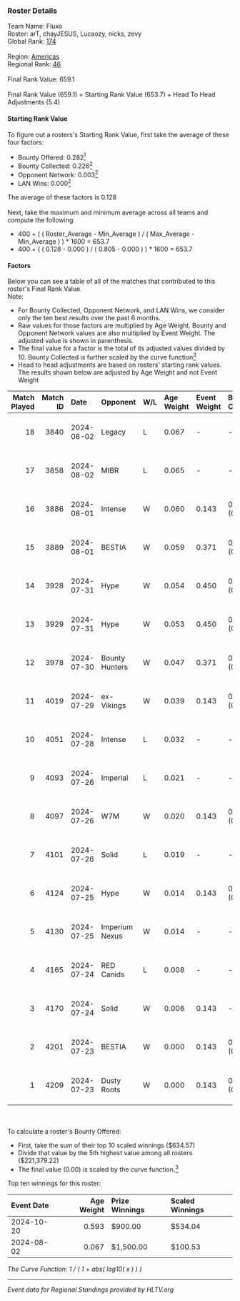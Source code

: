 ### Roster Details<br />
Team Name: Fluxo<br />
Roster: arT, chayJESUS, Lucaozy, nicks, zevy<br />
Global Rank: [174](../../standings_global_2025_01_20.md)<br />
<br />
Region: [Americas]( ../../standings_americas_2025_01_20.md)<br />
Regional Rank: [46]( ../../standings_americas_2025_01_20.md)<br />
<br />
Final Rank Value:  659.1<br />
<br />
Final Rank Value (659.1) = Starting Rank Value (653.7) + Head To Head Adjustments (5.4)<br />

#### Starting Rank Value<br />
To figure out a rosters's Starting Rank Value, first take the average of these four factors:<br />
- Bounty Offered: 0.282[<sup>1</sup>](#table2)
- Bounty Collected: 0.226[<sup>2</sup>](#table1)
- Opponent Network: 0.003[<sup>2</sup>](#table1)
- LAN Wins: 0.000[<sup>2</sup>](#table1)

The average of these factors is 0.128<br />
<br />
Next, take the maximum and minimum average across all teams and compute the following:<br />
- 400 + ( ( Roster_Average - Min_Average ) / ( Max_Average - Min_Average ) ) * 1600 = 653.7
- 400 + ( ( 0.128 - 0.000 ) / ( 0.805 - 0.000 ) ) * 1600 = 653.7


#### Factors<br />
Below you can see a table of all of the matches that contributed to this roster's Final Rank Value.<br />
Note:<br />

- For Bounty Collected, Opponent Network, and LAN Wins, we consider only the ten best results over the past 6 months.
- Raw values for those factors are multiplied by Age Weight. Bounty and Opponent Network values are also multiplied by Event Weight. The adjusted value is shown in parenthesis.
- The final value for a factor is the total of its adjusted values divided by 10. Bounty Collected is further scaled by the curve function[<sup>3</sup>](#curveFunction)
- Head to head adjustments are based on rosters' starting rank values. The results shown below are adjusted by Age Weight and not Event Weight
<span id="table1"></span><br />


| Match Played | Match ID | Date       | Opponent       | W/L | Age Weight | Event Weight | Bounty Collected | Opponent Network | LAN Wins  | H2H Adj. | Roster                               |
| -: | -: | :- | :- | :- | :- | :- | :- | :- | :- | -: | :- |
|           18 |     3840 | 2024-08-02 | Legacy         | L   | 0.067      | -            | -                | -                | -         |    -0.32 | arT, chayJESUS, Lucaozy, nicks, zevy |
|           17 |     3858 | 2024-08-02 | MIBR           | L   | 0.065      | -            | -                | -                | -         |    -0.01 | arT, chayJESUS, Lucaozy, nicks, zevy |
|           16 |     3886 | 2024-08-01 | Intense        | W   | 0.060      | 0.143        | 0.003 (0.000)    | 0.036 (0.000)    | 0 (0.000) |     0.90 | arT, chayJESUS, Lucaozy, nicks, zevy |
|           15 |     3889 | 2024-08-01 | BESTIA         | W   | 0.059      | 0.371        | 0.155 (0.003)    | 0.600 (0.013)    | 0 (0.000) |     1.69 | arT, chayJESUS, Lucaozy, nicks, zevy |
|           14 |     3928 | 2024-07-31 | Hype           | W   | 0.054      | 0.450        | 0.003 (0.000)    | 0.188 (0.005)    | 0 (0.000) |     1.02 | arT, chayJESUS, Lucaozy, nicks, zevy |
|           13 |     3929 | 2024-07-31 | Hype           | W   | 0.053      | 0.450        | 0.003 (0.000)    | 0.188 (0.005)    | 0 (0.000) |     1.01 | arT, chayJESUS, Lucaozy, nicks, zevy |
|           12 |     3978 | 2024-07-30 | Bounty Hunters | W   | 0.047      | 0.371        | 0.005 (0.000)    | 0.019 (0.000)    | 0 (0.000) |     0.74 | arT, chayJESUS, Lucaozy, nicks, zevy |
|           11 |     4019 | 2024-07-29 | ex-Vikings     | W   | 0.039      | 0.143        | 0.015 (0.000)    | 0.331 (0.002)    | 0 (0.000) |     0.72 | arT, chayJESUS, Lucaozy, nicks, zevy |
|           10 |     4051 | 2024-07-28 | Intense        | L   | 0.032      | -            | -                | -                | -         |    -0.53 | arT, Lucaozy, nicks, vsm, zevy       |
|            9 |     4093 | 2024-07-26 | Imperial       | L   | 0.021      | -            | -                | -                | -         |    -0.04 | arT, chayJESUS, Lucaozy, nicks, zevy |
|            8 |     4097 | 2024-07-26 | W7M            | W   | 0.020      | 0.143        | 0.000 (0.000)    | 0.024 (0.000)    | 0 (0.000) |     0.20 | arT, chayJESUS, Lucaozy, nicks, zevy |
|            7 |     4101 | 2024-07-26 | Solid          | L   | 0.019      | -            | -                | -                | -         |    -0.42 | arT, chayJESUS, Lucaozy, nicks, zevy |
|            6 |     4124 | 2024-07-25 | Hype           | W   | 0.014      | 0.143        | 0.003 (0.000)    | 0.188 (0.000)    | 0 (0.000) |     0.27 | arT, chayJESUS, Lucaozy, nicks, zevy |
|            5 |     4130 | 2024-07-25 | Imperium Nexus | W   | 0.014      | -            | -                | -                | 0 (0.000) |     0.09 | arT, chayJESUS, Lucaozy, nicks, zevy |
|            4 |     4165 | 2024-07-24 | RED Canids     | L   | 0.008      | -            | -                | -                | -         |    -0.02 | arT, chayJESUS, Lucaozy, nicks, zevy |
|            3 |     4170 | 2024-07-24 | Solid          | W   | 0.006      | 0.143        | -                | 0.008 (0.000)    | 0 (0.000) |     0.06 | arT, chayJESUS, Lucaozy, nicks, zevy |
|            2 |     4201 | 2024-07-23 | BESTIA         | W   | 0.000      | 0.143        | 0.155 (0.000)    | 0.600 (0.000)    | -         |     0.01 | arT, chayJESUS, Lucaozy, nicks, zevy |
|            1 |     4209 | 2024-07-23 | Dusty Roots    | W   | 0.000      | 0.143        | 0.016 (0.000)    | -                | -         |     0.00 | arT, chayJESUS, Lucaozy, nicks, zevy |

<br />
<span id="table2"></span><br />
To calculate a roster's Bounty Offered:<br />

- First, take the sum of their top 10 scaled winnings ($634.57)
- Divide that value by the 5th highest value among all rosters ($221,379.22)
- The final value (0.00) is scaled by the curve function.[<sup>3</sup>](#curveFunction)

Top ten winnings for this roster:<br />

| Event Date | Age Weight | Prize Winnings | Scaled Winnings |
| :- | -: | :- | :- |
| 2024-10-20 |      0.593 | $900.00        | $534.04         |
| 2024-08-02 |      0.067 | $1,500.00      | $100.53         |


<span id="curveFunction"></span>_The Curve Function: 1 / ( 1 + abs( log10( x ) ) )_<br />

---
_Event data for Regional Standings provided by HLTV.org_<br />
